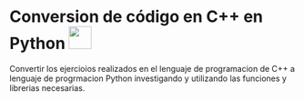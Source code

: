 # Conversion de código en C++ en Python <img height="40" src="https://raw.githubusercontent.com/vilcajoal/vilcajoal/master/assets/py.svg"> &nbsp; &nbsp;
Convertir los ejercioios realizados en el lenguaje de programacion de C++ a lenguaje de
progrmacion Python investigando y utilizando las funciones y librerias necesarias.
